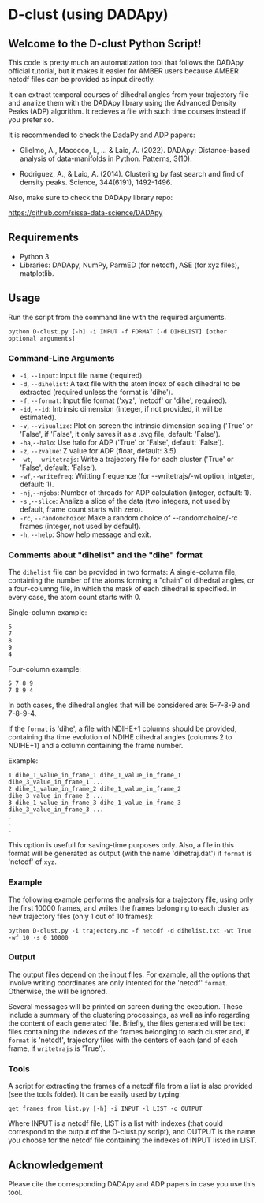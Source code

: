 # D-clust (using DADApy)

## Welcome to the D-clust Python Script!  
This code is pretty much an automatization tool that follows the DADApy
official tutorial, but it makes it easier for AMBER users because AMBER
netcdf files can be provided as input directly.

It can extract temporal courses of dihedral angles from your
trajectory file and analize them with the DADApy library using the
Advanced Density Peaks (ADP) algorithm. It recieves a file with such
time courses instead if you prefer so.

It is recommended to check the DadaPy and ADP papers:

- Glielmo, A., Macocco, I., ... & Laio, A. (2022). DADApy: Distance-based
analysis of data-manifolds in Python. Patterns, 3(10).

- Rodriguez, A., & Laio, A. (2014). Clustering by fast search and find of
density peaks. Science, 344(6191), 1492-1496.

Also, make sure to check the DADApy library repo:

https://github.com/sissa-data-science/DADApy

## Requirements
- Python 3
- Libraries: DADApy, NumPy, ParmED (for netcdf), ASE (for xyz files), matplotlib.

## Usage
Run the script from the command line with the required arguments.

```console
python D-clust.py [-h] -i INPUT -f FORMAT [-d DIHELIST] [other optional arguments]
```

### Command-Line Arguments
- `-i`, `--input`: Input file name (required).
- `-d`, `--dihelist`: A text file with the atom index of each dihedral to be extracted (required unless the format is 'dihe').
- `-f`, `--format`: Input file format ('xyz', 'netcdf' or 'dihe', required).
- `-id`, `--id`: Intrinsic dimension (integer, if not provided, it will be estimated).
- `-v`, `--visualize`: Plot on screen the intrinsic dimension scaling ('True' or 'False', if 'False', it only saves it as a .svg file, default: 'False').
- `-ha`,`--halo`: Use halo for ADP ('True' or 'False', default: 'False').
- `-z`, `--zvalue`: Z value for ADP (float, default: 3.5).
- `-wt`, `--writetrajs`: Write a trajectory file for each cluster ('True' or 'False', default: 'False').
- `-wf`,`--writefreq`: Writting frequence (for --writetrajs/-wt option, intgeter, default: 1).
- `-nj`,`--njobs`: Number of threads for ADP calculation (integer, default: 1).
- `-s` ,`--slice`: Analize a slice of the data (two integers, not used by default, frame count starts with zero).
- `-rc`, `--randomchoice`: Make a random choice of --randomchoice/-rc frames (integer, not used by default).
- `-h`, `--help`: Show help message and exit.

### Comments about "dihelist" and the "dihe" format

The `dihelist` file can be provided in two formats: A single-column file, containing the number of the atoms forming a "chain" of dihedral angles, or a four-columng file, in which the mask of each dihedral is specified. In every case, the atom count starts with 0.

Single-column example:
```console
5
7
8
9
4
```

Four-column example:
```console
5 7 8 9
7 8 9 4
```
In both cases, the dihedral angles that will be considered are: 5-7-8-9 and 7-8-9-4.

If the `format` is 'dihe', a file with NDIHE+1 columns should be provided, containing tha time evolution of NDIHE dihedral angles (columns 2 to NDIHE+1) and a column containing the frame number.

Example:

```console
1 dihe_1_value_in_frame_1 dihe_1_value_in_frame_1 dihe_3_value_in_frame_1 ...
2 dihe_1_value_in_frame_2 dihe_1_value_in_frame_2 dihe_3_value_in_frame_2 ...
3 dihe_1_value_in_frame_3 dihe_1_value_in_frame_3 dihe_3_value_in_frame_3 ...
.
.
.
```
This option is usefull for saving-time purposes only. Also, a file in this format will be generated as output (with the name 'dihetraj.dat') if `format` is 'netcdf' of `xyz`.

### Example

The following example performs the analysis for a trajectory file, using only the first 10000 frames, and writes the frames belonging to each cluster as new trajectory files (only 1 out of 10 frames):

```console
python D-clust.py -i trajectory.nc -f netcdf -d dihelist.txt -wt True -wf 10 -s 0 10000
```

### Output

The output files depend on the input files. For example, all the options that involve writing coordinates are only intented for the 'netcdf' `format`. Otherwise, the will be ignored.

Several messages will be printed on screen during the execution. These include a summary of the clustering processings, as well as info regarding the content of each generated file. Briefly, the files generated will be text files containing the indexes of the frames belonging to each cluster and, if `format` is 'netcdf', trajectory files with the centers of each (and of each frame, if `writetrajs` is 'True').

### Tools

A script for extracting the frames of a netcdf file from a list is also provided (see the tools folder). It can be easily used by typing:

```
get_frames_from_list.py [-h] -i INPUT -l LIST -o OUTPUT
```

Where INPUT is a netcdf file, LIST is a list with indexes (that could correspond to the output of the D-clust.py script), and OUTPUT is the name you choose for the netcdf file containing the indexes of INPUT listed in LIST.

## Acknowledgement
Please cite the corresponding DADApy and ADP papers in case you use this tool.
